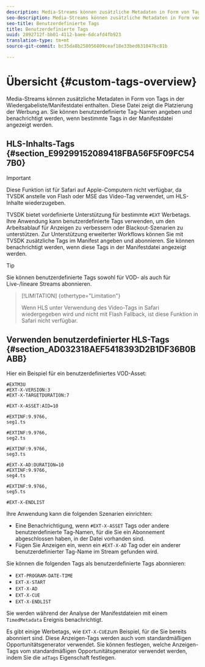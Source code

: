 ```yaml
---
description: Media-Streams können zusätzliche Metadaten in Form von Tags in der Wiedergabeliste/Manifestdatei enthalten. Diese Datei zeigt die Platzierung der Werbung an. Sie können benutzerdefinierte Tag-Namen angeben und benachrichtigt werden, wenn bestimmte Tags in der Manifestdatei angezeigt werden.
seo-description: Media-Streams können zusätzliche Metadaten in Form von Tags in der Wiedergabeliste/Manifestdatei enthalten. Diese Datei zeigt die Platzierung der Werbung an. Sie können benutzerdefinierte Tag-Namen angeben und benachrichtigt werden, wenn bestimmte Tags in der Manifestdatei angezeigt werden.
seo-title: Benutzerdefinierte Tags
title: Benutzerdefinierte Tags
uuid: 2892712f-bb01-4112-baee-6dcafd4fb923
translation-type: tm+mt
source-git-commit: bc35da8b258056809ceaf18e33bed631047bc81b

---
```



# Übersicht {#custom-tags-overview}

Media-Streams können zusätzliche Metadaten in Form von Tags in der Wiedergabeliste/Manifestdatei enthalten. Diese Datei zeigt die Platzierung der Werbung an. Sie können benutzerdefinierte Tag-Namen angeben und benachrichtigt werden, wenn bestimmte Tags in der Manifestdatei angezeigt werden.

## HLS-Inhalts-Tags {#section_E99299152089418FBA56F5F09FC547B0}

>[!IMPORTANT]
>
>Diese Funktion ist für Safari auf Apple-Computern nicht verfügbar, da TVSDK anstelle von Flash oder MSE das Video-Tag verwendet, um HLS-Inhalte wiederzugeben.

TVSDK bietet vordefinierte Unterstützung für bestimmte `#EXT` Werbetags. Ihre Anwendung kann benutzerdefinierte Tags verwenden, um den Arbeitsablauf für Anzeigen zu verbessern oder Blackout-Szenarien zu unterstützen. Zur Unterstützung erweiterter Workflows können Sie mit TVSDK zusätzliche Tags im Manifest angeben und abonnieren. Sie können benachrichtigt werden, wenn diese Tags in der Manifestdatei angezeigt werden.

>[!TIP]
>
>Sie können benutzerdefinierte Tags sowohl für VOD- als auch für Live-/lineare Streams abonnieren.

>[!LIMITATION] {othertype=&quot;Limitation&quot;}
>
>Wenn HLS unter Verwendung des Video-Tags in Safari wiedergegeben wird und nicht mit Flash Fallback, ist diese Funktion in Safari nicht verfügbar.

## Verwenden benutzerdefinierter HLS-Tags {#section_AD032318AEF5418393D2B1DF36B0BABB}

Hier ein Beispiel für ein benutzerdefiniertes VOD-Asset:

```
#EXTM3U
#EXT-X-VERSION:3
#EXT-X-TARGETDURATION:7
 
#EXT-X-ASSET:AID=10
 
#EXTINF:9.9766,
seg1.ts
 
#EXTINF:9.9766,
seg2.ts
 
#EXTINF:9.9766,
seg3.ts
 
#EXT-X-AD:DURATION=10
#EXTINF:9.9766,
seg4.ts
 
#EXTINF:9.9766,
seg5.ts
 
#EXT-X-ENDLIST
```

Ihre Anwendung kann die folgenden Szenarien einrichten:

* Eine Benachrichtigung, wenn `#EXT-X-ASSET` Tags oder andere benutzerdefinierte Tag-Namen, für die Sie ein Abonnement abgeschlossen haben, in der Datei vorhanden sind.
* Fügen Sie Anzeigen ein, wenn ein `#EXT-X-AD` Tag oder ein anderer benutzerdefinierter Tag-Name im Stream gefunden wird.

Sie können die folgenden Tags als benutzerdefinierte Tags abonnieren:

* `EXT-PROGRAM-DATE-TIME`
* `EXT-X-START`
* `EXT-X-AD`
* `EXT-X-CUE`
* `EXT-X-ENDLIST`

Sie werden während der Analyse der Manifestdateien mit einem `TimedMetadata` Ereignis benachrichtigt.

Es gibt einige Werbetags, wie `EXT-X-CUE`zum Beispiel, für die Sie bereits abonniert sind. Diese Anzeigen-Tags werden auch vom standardmäßigen Opportunitätsgenerator verwendet. Sie können festlegen, welche Anzeigen-Tags vom standardmäßigen Opportunitätsgenerator verwendet werden, indem Sie die `adTags` Eigenschaft festlegen.